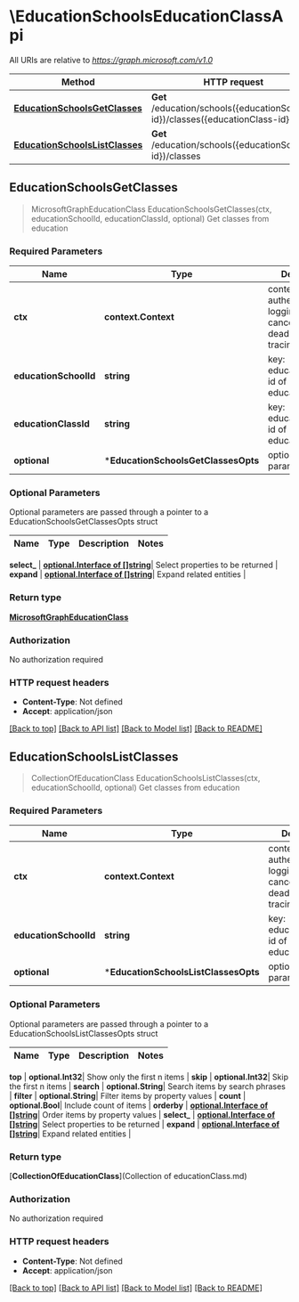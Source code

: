 # \EducationSchoolsEducationClassApi

All URIs are relative to *https://graph.microsoft.com/v1.0*

Method | HTTP request | Description
------------- | ------------- | -------------
[**EducationSchoolsGetClasses**](EducationSchoolsEducationClassApi.md#EducationSchoolsGetClasses) | **Get** /education/schools({educationSchool-id})/classes({educationClass-id}) | Get classes from education
[**EducationSchoolsListClasses**](EducationSchoolsEducationClassApi.md#EducationSchoolsListClasses) | **Get** /education/schools({educationSchool-id})/classes | Get classes from education



## EducationSchoolsGetClasses

> MicrosoftGraphEducationClass EducationSchoolsGetClasses(ctx, educationSchoolId, educationClassId, optional)
Get classes from education

### Required Parameters


Name | Type | Description  | Notes
------------- | ------------- | ------------- | -------------
**ctx** | **context.Context** | context for authentication, logging, cancellation, deadlines, tracing, etc.
**educationSchoolId** | **string**| key: educationSchool-id of educationSchool | 
**educationClassId** | **string**| key: educationClass-id of educationClass | 
 **optional** | ***EducationSchoolsGetClassesOpts** | optional parameters | nil if no parameters

### Optional Parameters

Optional parameters are passed through a pointer to a EducationSchoolsGetClassesOpts struct


Name | Type | Description  | Notes
------------- | ------------- | ------------- | -------------


 **select_** | [**optional.Interface of []string**](string.md)| Select properties to be returned | 
 **expand** | [**optional.Interface of []string**](string.md)| Expand related entities | 

### Return type

[**MicrosoftGraphEducationClass**](microsoft.graph.educationClass.md)

### Authorization

No authorization required

### HTTP request headers

- **Content-Type**: Not defined
- **Accept**: application/json

[[Back to top]](#) [[Back to API list]](../README.md#documentation-for-api-endpoints)
[[Back to Model list]](../README.md#documentation-for-models)
[[Back to README]](../README.md)


## EducationSchoolsListClasses

> CollectionOfEducationClass EducationSchoolsListClasses(ctx, educationSchoolId, optional)
Get classes from education

### Required Parameters


Name | Type | Description  | Notes
------------- | ------------- | ------------- | -------------
**ctx** | **context.Context** | context for authentication, logging, cancellation, deadlines, tracing, etc.
**educationSchoolId** | **string**| key: educationSchool-id of educationSchool | 
 **optional** | ***EducationSchoolsListClassesOpts** | optional parameters | nil if no parameters

### Optional Parameters

Optional parameters are passed through a pointer to a EducationSchoolsListClassesOpts struct


Name | Type | Description  | Notes
------------- | ------------- | ------------- | -------------

 **top** | **optional.Int32**| Show only the first n items | 
 **skip** | **optional.Int32**| Skip the first n items | 
 **search** | **optional.String**| Search items by search phrases | 
 **filter** | **optional.String**| Filter items by property values | 
 **count** | **optional.Bool**| Include count of items | 
 **orderby** | [**optional.Interface of []string**](string.md)| Order items by property values | 
 **select_** | [**optional.Interface of []string**](string.md)| Select properties to be returned | 
 **expand** | [**optional.Interface of []string**](string.md)| Expand related entities | 

### Return type

[**CollectionOfEducationClass**](Collection of educationClass.md)

### Authorization

No authorization required

### HTTP request headers

- **Content-Type**: Not defined
- **Accept**: application/json

[[Back to top]](#) [[Back to API list]](../README.md#documentation-for-api-endpoints)
[[Back to Model list]](../README.md#documentation-for-models)
[[Back to README]](../README.md)

